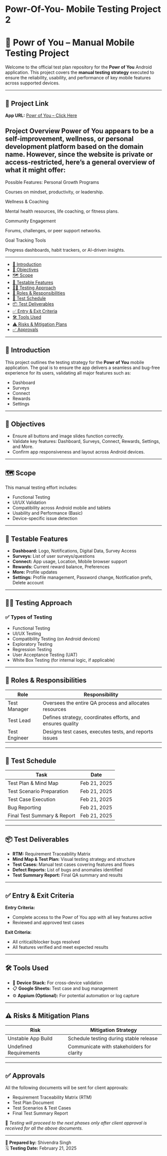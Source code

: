 # Powr-Of-You- Mobile Testing Project 2
# 📱 Powr of You – Manual Mobile Testing Project

Welcome to the official test plan repository for the **Powr of You** Android application. This project covers the **manual testing strategy** executed to ensure the reliability, usability, and performance of key mobile features across supported devices.

---

## 🔗 Project Link
**App URL:** [Powr of You – Click Here](#)

## Project Overview Power of You appears to be a self-improvement, wellness, or personal development platform based on the domain name. However, since the website is private or access-restricted, here’s a general overview of what it might offer:

Possible Features:
Personal Growth Programs

Courses on mindset, productivity, or leadership.

Wellness & Coaching

Mental health resources, life coaching, or fitness plans.

Community Engagement

Forums, challenges, or peer support networks.

Goal Tracking Tools

Progress dashboards, habit trackers, or AI-driven insights.

---

- [📌 Introduction](#-introduction)
- [🎯 Objectives](#-objectives)
- [🗺️ Scope](#-scope)
- [🧪 Testable Features](#-testable-features)
- [🧑‍🔬 Testing Approach](#-testing-approach)
- [👥 Roles & Responsibilities](#-roles--responsibilities)
- [📅 Test Schedule](#-test-schedule)
- [📦 Test Deliverables](#-test-deliverables)
- [✅ Entry & Exit Criteria](#-entry--exit-criteria)
- [🛠️ Tools Used](#-tools-used)
- [⚠️ Risks & Mitigation Plans](#-risks--mitigation-plans)
- [✅ Approvals](#-approvals)

---

## 📌 Introduction

This project outlines the testing strategy for the **Powr of You** mobile application. The goal is to ensure the app delivers a seamless and bug-free experience for its users, validating all major features such as:

- Dashboard
- Surveys
- Connect
- Rewards
- Settings

---

## 🎯 Objectives

- Ensure all buttons and image slides function correctly.
- Validate key features: Dashboard, Surveys, Connect, Rewards, Settings, and More.
- Confirm app responsiveness and layout across Android devices.

---

## 🗺️ Scope

This manual testing effort includes:

- Functional Testing
- UI/UX Validation
- Compatibility across Android mobile and tablets
- Usability and Performance (Basic)
- Device-specific issue detection

---

## 🧪 Testable Features

- **Dashboard:** Logo, Notifications, Digital Data, Survey Access
- **Surveys:** List of user surveys/questions
- **Connect:** App usage, Location, Mobile browser support
- **Rewards:** Current reward balance, Preferences
- **More:** Profile updates
- **Settings:** Profile management, Password change, Notification prefs, Delete account

---

## 🧑‍🔬 Testing Approach

### ✅ Types of Testing

- Functional Testing
- UI/UX Testing
- Compatibility Testing (on Android devices)
- Exploratory Testing
- Regression Testing
- User Acceptance Testing (UAT)
- White Box Testing (for internal logic, if applicable)

---

## 👥 Roles & Responsibilities

| Role           | Responsibility                                              |
|----------------|-------------------------------------------------------------|
| Test Manager   | Oversees the entire QA process and allocates resources      |
| Test Lead      | Defines strategy, coordinates efforts, and ensures quality  |
| Test Engineer  | Designs test cases, executes tests, and reports issues      |

---

## 📅 Test Schedule

| Task                         | Date           |
|------------------------------|----------------|
| Test Plan & Mind Map         | Feb 21, 2025   |
| Test Scenario Preparation    | Feb 21, 2025   |
| Test Case Execution          | Feb 21, 2025   |
| Bug Reporting                | Feb 21, 2025   |
| Final Test Summary & Report  | Feb 21, 2025   |

---

## 📦 Test Deliverables

- **RTM:** Requirement Traceability Matrix
- **Mind Map & Test Plan:** Visual testing strategy and structure
- **Test Cases:** Manual test cases covering features and flows
- **Defect Reports:** List of bugs and anomalies identified
- **Test Summary Report:** Final QA summary and results

---

## ✅ Entry & Exit Criteria

**Entry Criteria:**
- Complete access to the Powr of You app with all key features active
- Reviewed and approved test cases

**Exit Criteria:**
- All critical/blocker bugs resolved
- All features verified and meet expected results

---

## 🛠️ Tools Used

- 📱 **Device Stack:** For cross-device validation
- 📋 **Google Sheets:** Test case and bug management
- ⚙️ **Appium (Optional):** For potential automation or log capture

---

## ⚠️ Risks & Mitigation Plans

| Risk                         | Mitigation Strategy                        |
|------------------------------|--------------------------------------------|
| Unstable App Build           | Schedule testing during stable release     |
| Undefined Requirements       | Communicate with stakeholders for clarity  |

---

## ✅ Approvals

All the following documents will be sent for client approvals:

- Requirement Traceability Matrix (RTM)
- Test Plan Document
- Test Scenarios & Test Cases
- Final Test Summary Report

🔐 *Testing will proceed to the next phases only after client approval is received for all the above documents.*

---

📌 **Prepared by:** Shivendra Singh  
🗓️ **Testing Date:** February 21, 2025

